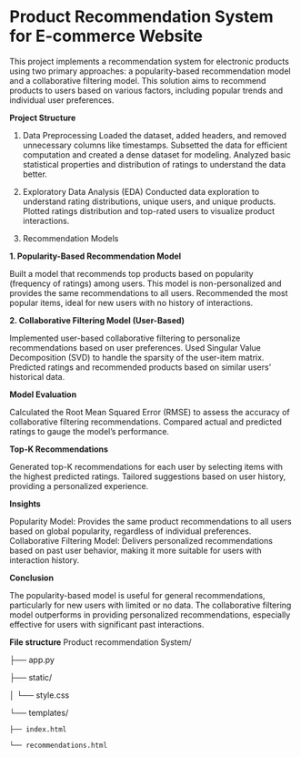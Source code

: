 # Product Recommendation System for E-commerce Website

This project implements a recommendation system for electronic products using two primary approaches: a popularity-based recommendation model and a collaborative filtering model. This solution aims to recommend products to users based on various factors, including popular trends and individual user preferences.

**Project Structure**
1. Data Preprocessing
Loaded the dataset, added headers, and removed unnecessary columns like timestamps.
Subsetted the data for efficient computation and created a dense dataset for modeling.
Analyzed basic statistical properties and distribution of ratings to understand the data better.

2. Exploratory Data Analysis (EDA)
Conducted data exploration to understand rating distributions, unique users, and unique products.
Plotted ratings distribution and top-rated users to visualize product interactions.

3. Recommendation Models

 **1. Popularity-Based Recommendation Model**
 
Built a model that recommends top products based on popularity (frequency of ratings) among users.
This model is non-personalized and provides the same recommendations to all users.
Recommended the most popular items, ideal for new users with no history of interactions.

**2. Collaborative Filtering Model (User-Based)**

Implemented user-based collaborative filtering to personalize recommendations based on user preferences.
Used Singular Value Decomposition (SVD) to handle the sparsity of the user-item matrix.
Predicted ratings and recommended products based on similar users' historical data.

**Model Evaluation**

Calculated the Root Mean Squared Error (RMSE) to assess the accuracy of collaborative filtering recommendations.
Compared actual and predicted ratings to gauge the model’s performance.

**Top-K Recommendations**

Generated top-K recommendations for each user by selecting items with the highest predicted ratings.
Tailored suggestions based on user history, providing a personalized experience.

**Insights**

Popularity Model: Provides the same product recommendations to all users based on global popularity, regardless of individual preferences.
Collaborative Filtering Model: Delivers personalized recommendations based on past user behavior, making it more suitable for users with interaction history.

**Conclusion**

The popularity-based model is useful for general recommendations, particularly for new users with limited or no data.
The collaborative filtering model outperforms in providing personalized recommendations, especially effective for users with significant past interactions.

**File structure**
Product recommendation System/

├── app.py

├── static/

│   └── style.css

└── templates/

    ├── index.html
    
    └── recommendations.html
    

